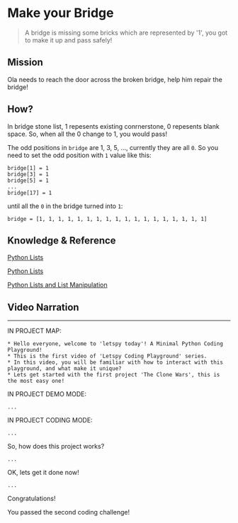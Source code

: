 # Make your Bridge

> A bridge is missing some bricks which are represented by '1', you got to make it up and pass safely!

## Mission

Ola needs to reach the door across the broken bridge, help him repair the bridge!

## How?

In bridge stone list, 1 repesents existing conrnerstone, 0 repesents blank space. So, when all the 0 change to 1, you would pass!

The odd positions in `bridge` are 1, 3, 5, ..., currently they are all `0`. So you need to set the odd position with `1` value like this:

```
bridge[1] = 1
bridge[3] = 1
bridge[5] = 1
...
bridge[17] = 1
```

until all the `0` in the bridge turned into `1`:

```
bridge = [1, 1, 1, 1, 1, 1, 1, 1, 1, 1, 1, 1, 1, 1, 1, 1, 1, 1]
```



## Knowledge & Reference


[Python Lists](https://www.w3schools.com/python/python_lists.asp)

[Python Lists](https://developers.google.com/edu/python/lists)

[Python Lists and List Manipulation](https://towardsdatascience.com/python-basics-6-lists-and-list-manipulation-a56be62b1f95)


## Video Narration

----

IN PROJECT MAP:

```
* Hello everyone, welcome to 'letspy today'! A Minimal Python Coding Playground!
* This is the first video of 'Letspy Coding Playground' series.
* In this video, you will be familiar with how to interact with this playground, and what make it unique?
* Lets get started with the first project 'The Clone Wars', this is the most easy one!
```

IN PROJECT DEMO MODE:

```
...
```

IN PROJECT CODING MODE:

```
...
```

So, how does this project works?

```
...
```

OK, lets get it done now!

```
...
```

Congratulations! 

You passed the second coding challenge!